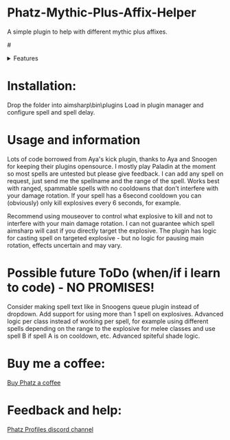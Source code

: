 # Phatz-Mythic-Plus-Affix-Helper
A simple plugin to help with different mythic plus affixes.

#<details>
 <Summary>Features</Summary>
# Features:
Cast spell on explosives (target). IMPLEMENTED
Cast spell on explosives (mouseover). IMPLEMENTED
Cast spell on Spiteful Shade. NOT IMPLEMENTED
</details>

# Installation:
Drop the folder into aimsharp\bin\plugins
Load in plugin manager and configure spell and spell delay.

# Usage and information
Lots of code borrowed from Aya's kick plugin, thanks to Aya and Snoogen for keeping their plugins opensource.
I mostly play Paladin at the moment so most spells are untested but please give feedback.
I can add any spell on request, just send me the spellname and the range of the spell.
Works best with ranged, spammable spells with no cooldowns that don't interfere with your damage rotation.
If your spell has a 6second cooldown you can (obviously) only kill explosives every 6 seconds, for example.

Recommend using mouseover to control what explosive to kill and not to interfere with your main damage rotation. I can not guarantee which spell aimsharp will cast if you directly target the explosive. The plugin has logic for casting spell on targeted explosive - but no logic for pausing main rotation, effects uncertain and may vary.


# Possible future ToDo (when/if i learn to code) - NO PROMISES!
Consider making spell text like in Snoogens queue plugin instead of dropdown.
Add support for using more than 1 spell on explosives.
Advanced logic per class instead of working per spell, for example using different spells depending on the range to the explosive for melee classes and use spell B if spell A is on cooldown, etc.
Advanced spiteful shade logic.

# Buy me a coffee:
[Buy Phatz a coffee](https://www.buymeacoffee.com/xBPGQvDa8c)

# Feedback and help:
[Phatz Profiles discord channel](https://discord.gg/DaWn95VxPY)
